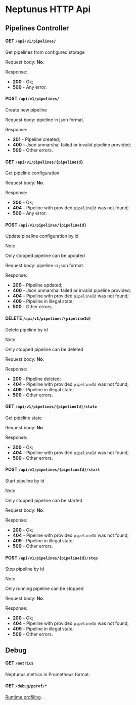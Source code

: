# Neptunus HTTP Api

## Pipelines Controller

#### GET `/api/v1/pipelines/`
Get pipelines from configured storage

Request body: **No**.

Response:
 - **200** - Ok;
 - **500** - Any error.

#### POST `/api/v1/pipelines/`
Create new pipeline

Request body: pipeline in json format.

Response:
 - **201** - Pipeline created;
 - **400** - Json unmarshal failed or invalid pipeline provided;
 - **500** - Other errors.

#### GET `/api/v1/pipelines/{pipelineId}`
Get pipeline configuration

Request body: **No**.

Response:
 - **200** - Ok;
 - **404** - Pipeline with provided `pipelineId` was not found;
 - **500** - Any error.

#### POST `/api/v1/pipelines/{pipelineId}`
Update pipeline configuration by id

> [!NOTE]  
> Only stopped pipeline can be updated

Request body: pipeline in json format.

Response:
 - **200** - Pipeline updated;
 - **400** - Json unmarshal failed or invalid pipeline provided;
 - **404** - Pipeline with provided `pipelineId` was not found;
 - **409** - Pipeline in illegal state;
 - **500** - Other errors.

#### DELETE `/api/v1/pipelines/{pipelineId}`
Delete pipeline by id

> [!NOTE]  
> Only stopped pipeline can be deleted

Request body: **No**.

Response:
 - **200** - Pipeline deleted;
 - **404** - Pipeline with provided `pipelineId` was not found;
 - **409** - Pipeline in illegal state;
 - **500** - Other errors.

#### GET `/api/v1/pipelines/{pipelineId}/state`
Get pipeline state

Request body: **No**.

Response:
 - **200** - Ok;
 - **404** - Pipeline with provided `pipelineId` was not found;
 - **500** - Other errors.

#### POST `/api/v1/pipelines/{pipelineId}/start`
Start pipeline by id

> [!NOTE]  
> Only stopped pipeline can be started

Request body: **No**.

Response:
 - **200** - Ok;
 - **404** - Pipeline with provided `pipelineId` was not found;
 - **409** - Pipeline in illegal state;
 - **500** - Other errors.

#### POST `/api/v1/pipelines/{pipelineId}/stop`
Stop pipeline by id

> [!NOTE]  
> Only running pipeline can be stopped

Request body: **No**.

Response:
 - **200** - Ok;
 - **404** - Pipeline with provided `pipelineId` was not found;
 - **409** - Pipeline in illegal state;
 - **500** - Other errors.

## Debug

#### GET `/metrics`
Neptunus metrics in Prometheus format.

#### GET `/debug/pprof/*`
[Runtime profiling](https://pkg.go.dev/net/http/pprof).
